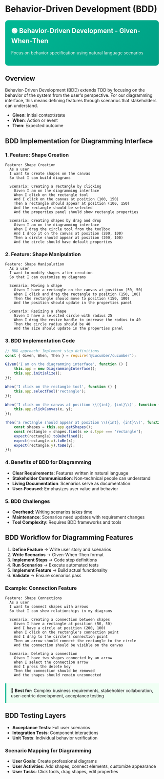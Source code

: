 # Behavior-Driven Development (BDD)

<div style="background: linear-gradient(135deg, #00b894 0%, #00a085 100%); padding: 20px; border-radius: 10px; color: white; margin: 20px 0;">
<h2 style="color: white; margin-top: 0;">🟢 Behavior-Driven Development - Given-When-Then</h2>
<p style="color: #f0f0f0;">Focus on behavior specification using natural language scenarios</p>
</div>

## Overview

Behavior-Driven Development (BDD) extends TDD by focusing on the behavior of the system from the user's perspective. For our diagramming interface, this means defining features through scenarios that stakeholders can understand.

- **Given**: Initial context/state
- **When**: Action or event
- **Then**: Expected outcome

## BDD Implementation for Diagramming Interface

### 1. Feature: Shape Creation
```gherkin
Feature: Shape Creation
  As a user
  I want to create shapes on the canvas
  So that I can build diagrams

  Scenario: Creating a rectangle by clicking
    Given I am on the diagramming interface
    When I click on the rectangle tool
    And I click on the canvas at position (100, 150)
    Then a rectangle should appear at position (100, 150)
    And the rectangle should be selected
    And the properties panel should show rectangle properties

  Scenario: Creating shapes by drag and drop
    Given I am on the diagramming interface
    When I drag the circle tool from the toolbox
    And I drop it on the canvas at position (200, 100)
    Then a circle should appear at position (200, 100)
    And the circle should have default properties
```

### 2. Feature: Shape Manipulation
```gherkin
Feature: Shape Manipulation
  As a user
  I want to modify shapes after creation
  So that I can customize my diagrams

  Scenario: Moving a shape
    Given I have a rectangle on the canvas at position (50, 50)
    When I click and drag the rectangle to position (150, 100)
    Then the rectangle should move to position (150, 100)
    And the position should update in the properties panel

  Scenario: Resizing a shape
    Given I have a selected circle with radius 25
    When I drag the resize handle to increase the radius to 40
    Then the circle radius should be 40
    And the size should update in the properties panel
```

### 3. BDD Implementation Code
```javascript
// BDD approach: Implement step definitions
const { Given, When, Then } = require('@cucumber/cucumber');

Given('I am on the diagramming interface', function () {
    this.app = new DiagrammingInterface();
    this.app.initialize();
});

When('I click on the rectangle tool', function () {
    this.app.selectTool('rectangle');
});

When('I click on the canvas at position \\({int}, {int}\\)', function (x, y) {
    this.app.clickCanvas(x, y);
});

Then('a rectangle should appear at position \\({int}, {int}\\)', function (x, y) {
    const shapes = this.app.getShapes();
    const rectangle = shapes.find(s => s.type === 'rectangle');
    expect(rectangle).toBeDefined();
    expect(rectangle.x).toBe(x);
    expect(rectangle.y).toBe(y);
});
```

### 4. Benefits of BDD for Diagramming
- **Clear Requirements**: Features written in natural language
- **Stakeholder Communication**: Non-technical people can understand
- **Living Documentation**: Scenarios serve as documentation
- **User-Focused**: Emphasizes user value and behavior

### 5. BDD Challenges
- **Overhead**: Writing scenarios takes time
- **Maintenance**: Scenarios need updates with requirement changes
- **Tool Complexity**: Requires BDD frameworks and tools

## BDD Workflow for Diagramming Features

1. **Define Feature** → Write user story and scenarios
2. **Write Scenarios** → Given-When-Then format
3. **Implement Steps** → Code step definitions
4. **Run Scenarios** → Execute automated tests
5. **Implement Feature** → Build actual functionality
6. **Validate** → Ensure scenarios pass

### Example: Connection Feature
```gherkin
Feature: Shape Connections
  As a user
  I want to connect shapes with arrows
  So that I can show relationships in my diagrams

  Scenario: Creating a connection between shapes
    Given I have a rectangle at position (50, 50)
    And I have a circle at position (200, 100)
    When I click on the rectangle's connection point
    And I drag to the circle's connection point
    Then an arrow should connect the rectangle to the circle
    And the connection should be visible on the canvas

  Scenario: Deleting a connection
    Given I have two shapes connected by an arrow
    When I select the connection arrow
    And I press the delete key
    Then the connection should be removed
    And the shapes should remain unconnected
```

<div style="background: #f0fff4; border-left: 4px solid #00b894; padding: 15px; margin: 20px 0;">
<strong>🌱 Best for:</strong> Complex business requirements, stakeholder collaboration, user-centric development, acceptance testing
</div>

## BDD Testing Layers

- **Acceptance Tests**: Full user scenarios
- **Integration Tests**: Component interactions
- **Unit Tests**: Individual behavior verification

### Scenario Mapping for Diagramming
- **User Goals**: Create professional diagrams
- **User Activities**: Add shapes, connect elements, customize appearance
- **User Tasks**: Click tools, drag shapes, edit properties
